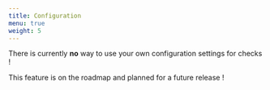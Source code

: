 ```yaml
---
title: Configuration
menu: true
weight: 5
---
```


There is currently **no** way to use your own configuration settings for checks !

This feature is on the roadmap and planned for a future release !
